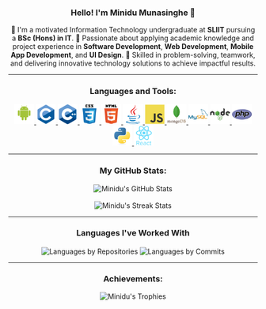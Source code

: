 <h3 align="center">Hello! I'm Minidu Munasinghe 👋</h3>
<p align="center">
  🚀 I'm a motivated Information Technology undergraduate at <strong>SLIIT</strong> pursuing a <strong>BSc (Hons) in IT</strong>.  
  🎯 Passionate about applying academic knowledge and project experience in <strong>Software Development</strong>, <strong>Web Development</strong>, <strong>Mobile App Development</strong>, and <strong>UI Design</strong>.  
  🧠 Skilled in problem-solving, teamwork, and delivering innovative technology solutions to achieve impactful results.  
</p>

---

<h3 align="center">Languages and Tools:</h3>

<p align="center">
  <a href="https://developer.android.com" target="_blank" rel="noreferrer">
    <img src="https://raw.githubusercontent.com/devicons/devicon/master/icons/android/android-original-wordmark.svg" alt="android" width="40" height="40"/>
  </a>
  <a href="https://www.cprogramming.com/" target="_blank" rel="noreferrer">
    <img src="https://raw.githubusercontent.com/devicons/devicon/master/icons/c/c-original.svg" alt="c" width="40" height="40"/>
  </a>
  <a href="https://www.w3schools.com/cpp/" target="_blank" rel="noreferrer">
    <img src="https://raw.githubusercontent.com/devicons/devicon/master/icons/cplusplus/cplusplus-original.svg" alt="cplusplus" width="40" height="40"/>
  </a>
  <a href="https://www.w3schools.com/css/" target="_blank" rel="noreferrer">
    <img src="https://raw.githubusercontent.com/devicons/devicon/master/icons/css3/css3-original-wordmark.svg" alt="css3" width="40" height="40"/>
  </a>
  <a href="https://www.w3.org/html/" target="_blank" rel="noreferrer">
    <img src="https://raw.githubusercontent.com/devicons/devicon/master/icons/html5/html5-original-wordmark.svg" alt="html5" width="40" height="40"/>
  </a>
  <a href="https://www.java.com" target="_blank" rel="noreferrer">
    <img src="https://raw.githubusercontent.com/devicons/devicon/master/icons/java/java-original.svg" alt="java" width="40" height="40"/>
  </a>
  <a href="https://developer.mozilla.org/en-US/docs/Web/JavaScript" target="_blank" rel="noreferrer">
    <img src="https://raw.githubusercontent.com/devicons/devicon/master/icons/javascript/javascript-original.svg" alt="javascript" width="40" height="40"/>
  </a>
  <a href="https://www.mongodb.com/" target="_blank" rel="noreferrer">
    <img src="https://raw.githubusercontent.com/devicons/devicon/master/icons/mongodb/mongodb-original-wordmark.svg" alt="mongodb" width="40" height="40"/>
  </a>
  <a href="https://www.mysql.com/" target="_blank" rel="noreferrer">
    <img src="https://raw.githubusercontent.com/devicons/devicon/master/icons/mysql/mysql-original-wordmark.svg" alt="mysql" width="40" height="40"/>
  </a>
  <a href="https://nodejs.org" target="_blank" rel="noreferrer">
    <img src="https://raw.githubusercontent.com/devicons/devicon/master/icons/nodejs/nodejs-original-wordmark.svg" alt="nodejs" width="40" height="40"/>
  </a>
  <a href="https://www.php.net" target="_blank" rel="noreferrer">
    <img src="https://raw.githubusercontent.com/devicons/devicon/master/icons/php/php-original.svg" alt="php" width="40" height="40"/>
  </a>
  <a href="https://www.python.org" target="_blank" rel="noreferrer">
    <img src="https://raw.githubusercontent.com/devicons/devicon/master/icons/python/python-original.svg" alt="python" width="40" height="40"/>
  </a>
  <a href="https://reactjs.org/" target="_blank" rel="noreferrer">
    <img src="https://raw.githubusercontent.com/devicons/devicon/master/icons/react/react-original-wordmark.svg" alt="react" width="40" height="40"/>
  </a>
</p>

---

<h3 align="center">My GitHub Stats:</h3>

<p align="center">
  <img align="center" src="https://github-readme-stats.vercel.app/api?username=MiniduMunasinghe&theme=radical&show_icons=true&count_private=true" alt="Minidu's GitHub Stats" />
  <br><br>
  <img align="" src="https://github-readme-streak-stats.herokuapp.com/?user=MiniduMunasinghe&theme=radical" alt="Minidu's Streak Stats" />
</p>

---

<h3 align="center">Languages I've Worked With</h3>

<p align="center">
  <img align="center" src="https://github-profile-summary-cards.vercel.app/api/cards/repos-per-language?username=MiniduMunasinghe&theme=radical" alt="Languages by Repositories" />
  <img align="center" src="https://github-profile-summary-cards.vercel.app/api/cards/most-commit-language?username=MiniduMunasinghe&theme=radical" alt="Languages by Commits" />
</p>


---

<h3 align="center">Achievements:</h3>
<p align="center">
  <img src="https://github-profile-trophy.vercel.app/?username=MiniduMunasinghe&theme=radical&margin-w=15&margin-h=15" alt="Minidu's Trophies" />
</p>



